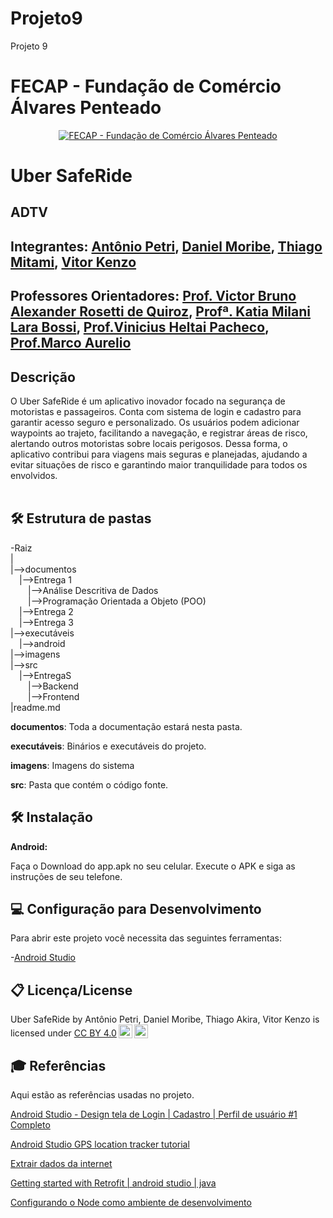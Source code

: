 # Projeto9
Projeto 9
# FECAP - Fundação de Comércio Álvares Penteado

<p align="center">
<a href= "https://www.fecap.br/"><img src="https://encrypted-tbn0.gstatic.com/images?q=tbn:ANd9GcRhZPrRa89Kma0ZZogxm0pi-tCn_TLKeHGVxywp-LXAFGR3B1DPouAJYHgKZGV0XTEf4AE&usqp=CAU" alt="FECAP - Fundação de Comércio Álvares Penteado" border="0"></a>
</p>

# Uber SafeRide

## ADTV

## Integrantes: <a href="https://github.com/AntonioPetri">Antônio Petri</a>, <a href="https://github.com/danmoribe">Daniel Moribe</a>, <a href="https://github.com/ThiagoAkira0">Thiago Mitami</a>, <a href="https://github.com/vitorzoken">Vitor Kenzo</a>


## Professores Orientadores: <a href="https://www.linkedin.com/in/victorbarq/">Prof. Victor Bruno Alexander Rosetti de Quiroz</a>, <a href="">Profª. Katia Milani Lara Bossi</a>, <a href=""> Prof.Vinicius Heltai Pacheco</a>, <a href="">Prof.Marco Aurelio</a>

## Descrição

O Uber SafeRide é um aplicativo inovador focado na segurança de motoristas e passageiros. Conta com sistema de login e cadastro para garantir acesso seguro e personalizado. Os usuários podem adicionar waypoints ao trajeto, facilitando a navegação, e registrar  áreas de risco, alertando outros motoristas sobre locais perigosos. Dessa forma, o aplicativo contribui para viagens mais seguras e planejadas, ajudando a evitar situações de risco e garantindo maior tranquilidade para todos os envolvidos.
<br><br>

## 🛠 Estrutura de pastas

-Raiz<br>
|<br>
|-->documentos<br>
  &emsp;|-->Entrega 1<br>
    &emsp;&emsp;|-->Análise Descritiva de Dados<br>
    &emsp;&emsp;|-->Programação Orientada a Objeto (POO)<br>
  &emsp;|-->Entrega 2<br>
  &emsp;|-->Entrega 3<br>
|-->executáveis<br>
  &emsp;|-->android<br>
|-->imagens<br>
|-->src<br>
  &emsp;|-->EntregaS<br>
    &emsp;&emsp;|-->Backend<br>
    &emsp;&emsp;|-->Frontend<br>
|readme.md<br>

<b>documentos</b>: Toda a documentação estará nesta pasta.

<b>executáveis</b>: Binários e executáveis do projeto.

<b>imagens</b>: Imagens do sistema

<b>src</b>: Pasta que contém o código fonte.

## 🛠 Instalação

<b>Android:</b>

Faça o Download do app.apk no seu celular.
Execute o APK e siga as instruções de seu telefone.

## 💻 Configuração para Desenvolvimento

Para abrir este projeto você necessita das seguintes ferramentas:

-<a href="https://developer.android.com/studio?hl=pt-br">Android Studio</a>


## 📋 Licença/License
<p xmlns:cc="http://creativecommons.org/ns#" xmlns:dct="http://purl.org/dc/terms/"><span property="dct:title">Uber SafeRide</span> by <span property="cc:attributionName">Antônio Petri, Daniel Moribe, Thiago Akira, Vitor Kenzo</span> is licensed under <a href="https://creativecommons.org/licenses/by/4.0/?ref=chooser-v1" target="_blank" rel="license noopener noreferrer" style="display:inline-block;">CC BY 4.0<img style="height:22px!important;margin-left:3px;vertical-align:text-bottom;" src="https://mirrors.creativecommons.org/presskit/icons/cc.svg?ref=chooser-v1" alt=""><img style="height:22px!important;margin-left:3px;vertical-align:text-bottom;" src="https://mirrors.creativecommons.org/presskit/icons/by.svg?ref=chooser-v1" alt=""></a></p>

## 🎓 Referências

Aqui estão as referências usadas no projeto.

[Android Studio - Design tela de Login | Cadastro | Perfil de usuário #1 Completo](https://www.youtube.com/watch?v=OxiUt0CAp_M&t=4894s)

[Android Studio GPS location tracker tutorial](https://www.youtube.com/watch?v=V62sxpyxapU&list=PLhPyEFL5u-i0vMDegCPbfD3ZNz69sf46I)

[Extrair dados da internet](https://developer.android.com/codelabs/basic-android-kotlin-compose-getting-data-internet?hl=pt-br#0)

[Getting started with Retrofit | android studio | java](https://www.youtube.com/watch?v=lz5lPAdA3fQ)

[Configurando o Node como ambiente de desenvolvimento](https://developer.mozilla.org/pt-BR/docs/Learn_web_development/Extensions/Server-side/Express_Nodejs/development_environment)


